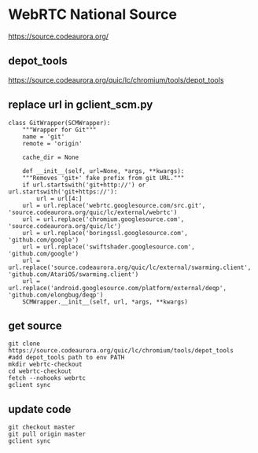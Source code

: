 # WebRTC National Source #

https://source.codeaurora.org/


## depot_tools ##
https://source.codeaurora.org/quic/lc/chromium/tools/depot_tools

## replace url in gclient_scm.py ##
	class GitWrapper(SCMWrapper):
		"""Wrapper for Git"""
		name = 'git'
		remote = 'origin'

		cache_dir = None

		def __init__(self, url=None, *args, **kwargs):
		"""Removes 'git+' fake prefix from git URL."""
		if url.startswith('git+http://') or url.startswith('git+https://'):
			url = url[4:]
		url = url.replace('webrtc.googlesource.com/src.git', 'source.codeaurora.org/quic/lc/external/webrtc')
		url = url.replace('chromium.googlesource.com', 'source.codeaurora.org/quic/lc')
		url = url.replace('boringssl.googlesource.com', 'github.com/google')
		url = url.replace('swiftshader.googlesource.com', 'github.com/google')
		url = url.replace('source.codeaurora.org/quic/lc/external/swarming.client', 'github.com/AtariOS/swarming.client')
		url = url.replace('android.googlesource.com/platform/external/deqp', 'github.com/elongbug/deqp')
		SCMWrapper.__init__(self, url, *args, **kwargs)


## get source ##
	git clone https://source.codeaurora.org/quic/lc/chromium/tools/depot_tools
	#add depot_tools path to env PATH
	mkdir webrtc-checkout
	cd webrtc-checkout
	fetch --nohooks webrtc
	gclient sync

## update code ##
	git checkout master
	git pull origin master
	gclient sync

